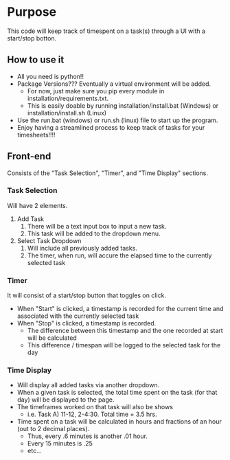 # Purpose

This code will keep track of timespent on a task(s) through a UI with a start/stop botton.

## How to use it
* All you need is python!! 
* Package Versions??? Eventually a virtual environment will be added.
    * For now, just make sure you pip every module in installation/requirements.txt.
    * This is easily doable by running installation/install.bat (Windows) or installation/install.sh (Linux)
* Use the run.bat (windows) or run.sh (linux) file to start up the program. 
* Enjoy having a streamlined process to keep track of tasks for your timesheets!!!!

## Front-end

Consists of the "Task Selection", "Timer", and "Time Display" sections.

### Task Selection

Will have 2 elements. 

1. Add Task
    1. There will be a text input box to input a new task. 
    2. This task will be added to the dropdown menu.
2. Select Task Dropdown
    1. Will include all previously added tasks.
    2. The timer, when run, will accure the elapsed time to the currently selected task

### Timer

It will consist of a start/stop button that toggles on click.

* When "Start" is clicked, a timestamp is recorded for the current time and associated with the currently selected task
* When "Stop" is clicked, a timestamp is recorded.
    * The difference between this timestamp and the one recorded at start will be calculated
    * This difference / timespan will be logged to the selected task for the day


### Time Display

* Will display all added tasks via another dropdown. 
* When a given task is selected, the total time spent on the task (for that day) will be displayed to the page.
* The timeframes worked on that task will also be shows 
    * i.e. Task A) 11-12, 2-4:30. Total time = 3.5 hrs.
* Time spent on a task will be calculated in hours and fractions of an hour (out to 2 decimal places).
    * Thus, every .6 minutes is another .01 hour.
    * Every 15 minutes is .25
    * etc...